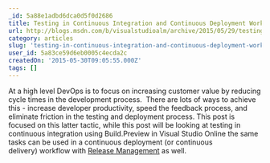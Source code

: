 ```yaml
---
_id: 5a88e1adbd6dca0d5f0d2686
title: Testing in Continuous Integration and Continuous Deployment Workflows
url: http://blogs.msdn.com/b/visualstudioalm/archive/2015/05/29/testing-in-continuous-integration-and-continuous-deployment-workflows.aspx
category: articles
slug: 'testing-in-continuous-integration-and-continuous-deployment-workflows'
user_id: 5a83ce59d6eb0005c4ecda2c
createdOn: '2015-05-30T09:05:55.000Z'
tags: []
---
```


At a high level DevOps is to focus on increasing customer value by reducing cycle times in the development process.  There are lots of ways to achieve this - increase developer productivity, speed the feedback process, and eliminate friction in the testing and deployment process. This post is focused on this latter tactic, while this post will be looking at testing in continuous integration using Build.Preview in Visual Studio Online the same tasks can be used in a continuous deployment (or continuous delivery) workflow with <a href="http://blogs.msdn.com/b/visualstudioalm/archive/2015/04/29/release-management-announcements-at-build-2015.aspx">Release Management</a> as well.
